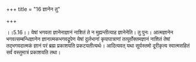 +++
title = "16 ज्ञानेन तु"

+++
  
  
।।5.16।। येषां भगवता ज्ञानेनाज्ञानं नाशितं ते न मुह्यन्तीत्याह
ज्ञानेनेति। तु पुनः। आत्मज्ञानेन भगवत्सम्बन्धिज्ञानेन
ज्ञानात्मकभगवद्रूपेण येषां दुर्लभानां कृपापात्राणां तत्पूर्वोक्तमज्ञानं
नाशितं तेषां तद्भगवदात्मकं ज्ञानं परं ब्रह्म प्रकाशयति प्रकटयतीत्यर्थः।
आदित्यवत् यथा सूर्यस्तमो दूरीकृत्य स्वात्मसहितं सर्वं वस्तुमात्रं
प्रकाशयति तथा।  
  
